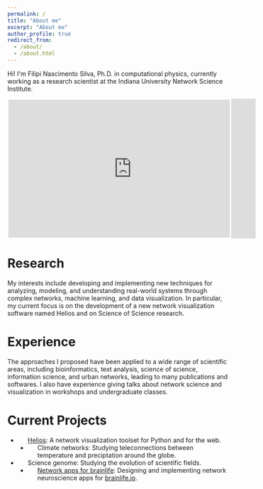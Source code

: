 ```yaml
---
permalink: /
title: "About me"
excerpt: "About me"
author_profile: true
redirect_from:
  - /about/
  - /about.html
---
```

Hi! I'm Filipi Nascimento Silva, Ph.D. in computational physics, currently working as a research scientist at the Indiana University Network Science Institute. 

<div style="position: relative;">
<iframe width="560" height="315" src="https://www.youtube.com/embed/GLo-EoAp8AY?playlist=wzPWerOYpB0,PqJ5IxLuVww,YILoW1VRrCA,_XWN53M-bxE,4dIihgZkgQY&autoplay=1&color=white&controls=0&rel=0&showinfo=0" autoplay="1" frameborder="0" allow="accelerometer; autoplay; encrypted-media; gyroscope; picture-in-picture" allowfullscreen></iframe>
<div style="position: absolute;top: 0;bottom: 0;right: 0;left: 0;outline: 3px solid white !important;outline-offset: -2px;pointer-events: none;">
</div>
</div>

# Research
My interests include developing and implementing new techniques for analyzing, modeling, and understanding real-world systems through complex networks, machine learning, and data visualization. In particular, my current focus is on the development of a new network visualization software named Helios and on Science of Science research.

# Experience
The approaches I proposed have been applied to a wide range of scientific areas, including bioinformatics, text analysis, science of science, information science, and urban networks, leading to many publications and softwares. I also have experience giving talks about network science and visualization in workshops and undergraduate classes.

# Current Projects

- <img style="float: left; margin:4px;height:1em;" src="{{site.baseurl}}/images/helios.png"> [Helios](https://github.com/heliosnet/helios-core): A network visualization toolset for Python and for the web.
- <img style="float: left; margin:4px;height:1em;" src="{{site.baseurl}}/images/maps.png">Climate networks: Studying teleconnections between temperature and preciptation around the globe.
- <img style="float: left; margin:4px;height:1em;" src="{{site.baseurl}}/images/science.png">Science genome: Studying the evolution of scientific fields.
- <img style="float: left; margin:4px;height:1em;" src="{{site.baseurl}}/images/brainlifeapps.png">[Network apps for brainlife](https://brainlife.io/apps#network): Designing and implementing network neuroscience apps for [brainlife.io](http://brainlife.io).
